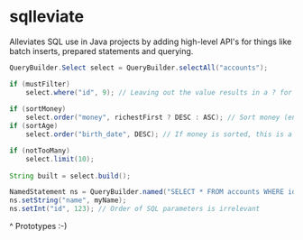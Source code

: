# sqlleviate
Alleviates SQL use in Java projects by adding high-level API's for things like batch inserts, prepared statements and querying.


```java
QueryBuilder.Select select = QueryBuilder.selectAll("accounts");

if (mustFilter)
    select.where("id", 9); // Leaving out the value results in a ? for prepared statements.
    
if (sortMoney)
    select.order("money", richestFirst ? DESC : ASC); // Sort money (enum Sorting.DESC / ASC)
if (sortAge)
    select.order("birth_date", DESC); // If money is sorted, this is a sort added after sorting money.

if (notTooMany)
    select.limit(10);
    
String built = select.build();
```

```java
NamedStatement ns = QueryBuilder.named("SELECT * FROM accounts WHERE id=").p("id").s(" AND name ILIKE ").pstr("name");
ns.setString("name", myName);
ns.setInt("id", 123); // Order of SQL parameters is irrelevant
```

^ Prototypes :-)
